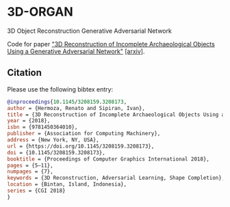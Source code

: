 # 3D-ORGAN
3D Object Reconstruction Generative Adversarial Network

Code for paper ["3D Reconstruction of Incomplete Archaeological Objects Using a Generative Adversarial Network"](https://dl.acm.org/doi/abs/10.1145/3208159.3208173)
[[arxiv]](https://arxiv.org/abs/1711.06363).

## Citation

Please use the following bibtex entry:
```bibtex
@inproceedings{10.1145/3208159.3208173,
author = {Hermoza, Renato and Sipiran, Ivan},
title = {3D Reconstruction of Incomplete Archaeological Objects Using a Generative Adversarial Network},
year = {2018},
isbn = {9781450364010},
publisher = {Association for Computing Machinery},
address = {New York, NY, USA},
url = {https://doi.org/10.1145/3208159.3208173},
doi = {10.1145/3208159.3208173},
booktitle = {Proceedings of Computer Graphics International 2018},
pages = {5–11},
numpages = {7},
keywords = {3D Reconstruction, Adversarial Learning, Shape Completion},
location = {Bintan, Island, Indonesia},
series = {CGI 2018}
}
```
